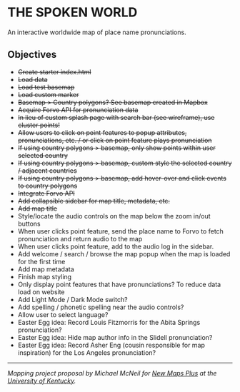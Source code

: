 # THE SPOKEN WORLD
An interactive worldwide map of place name pronunciations.

## Objectives

* ~~Create starter index.html~~
* ~~Load data~~
* ~~Load test basemap~~
* ~~Load custom marker~~
* ~~Basemap > Country polygons? See basemap created in Mapbox~~
* ~~Acquire Forvo API for pronunciation data~~
* ~~In lieu of custom splash page with search bar (see wireframe), use cluster points!~~
* ~~Allow users to click on point features to popup attributes, pronunciations, etc. / or click on point feature plays pronunciation~~
* ~~If using country polygons > basemap, only show points within user selected country~~
* ~~If using country polygons > basemap, custom style the selected country / adjacent countries~~
* ~~If using country polygons > basemap, add hover-over and click events to country polygons~~
* ~~Integrate Forvo API~~
* ~~Add collapsible sidebar for map title, metadata, etc.~~
* ~~Add map title~~
* Style/locate the audio controls on the map below the zoom in/out buttons
* When user clicks point feature, send the place name to Forvo to fetch pronunciation and return audio to the map
* When user clicks point feature, add to the audio log in the sidebar.
* Add welcome / search / browse the map popup when the map is loaded for the first time
* Add map metadata
* Finish map styling
* Only display point features that have pronunciations? To reduce data load on website
* Add Light Mode / Dark Mode switch?
* Add spelling / phonetic spelling near the audio controls?
* Allow user to select language?
* Easter Egg idea: Record Louis Fitzmorris for the Abita Springs pronunciation?
* Easter Egg idea: Hide map author info in the Slidell pronunciation?
* Easter Egg idea: Record Asher Eng (cousin responsible for map inspiration) for the Los Angeles pronunciation?  

---
*Mapping project proposal by Michael McNeil for [New Maps Plus](https://newmapsplus.as.uky.edu/) at the [University of Kentucky](http://www.uky.edu/UKHome/).*
